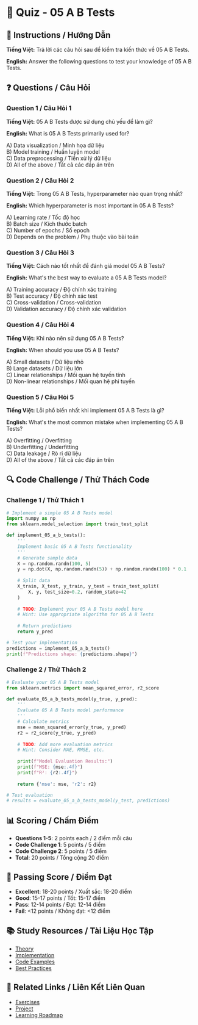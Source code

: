 # 🧠 Quiz - 05 A B Tests

## 📝 Instructions / Hướng Dẫn

**Tiếng Việt:** Trả lời các câu hỏi sau để kiểm tra kiến thức về 05 A B Tests.

**English:** Answer the following questions to test your knowledge of 05 A B Tests.

## ❓ Questions / Câu Hỏi

### Question 1 / Câu Hỏi 1
**Tiếng Việt:** 05 A B Tests được sử dụng chủ yếu để làm gì?

**English:** What is 05 A B Tests primarily used for?

A) Data visualization / Minh họa dữ liệu  
B) Model training / Huấn luyện model  
C) Data preprocessing / Tiền xử lý dữ liệu  
D) All of the above / Tất cả các đáp án trên

### Question 2 / Câu Hỏi 2
**Tiếng Việt:** Trong 05 A B Tests, hyperparameter nào quan trọng nhất?

**English:** Which hyperparameter is most important in 05 A B Tests?

A) Learning rate / Tốc độ học  
B) Batch size / Kích thước batch  
C) Number of epochs / Số epoch  
D) Depends on the problem / Phụ thuộc vào bài toán

### Question 3 / Câu Hỏi 3
**Tiếng Việt:** Cách nào tốt nhất để đánh giá model 05 A B Tests?

**English:** What's the best way to evaluate a 05 A B Tests model?

A) Training accuracy / Độ chính xác training  
B) Test accuracy / Độ chính xác test  
C) Cross-validation / Cross-validation  
D) Validation accuracy / Độ chính xác validation

### Question 4 / Câu Hỏi 4
**Tiếng Việt:** Khi nào nên sử dụng 05 A B Tests?

**English:** When should you use 05 A B Tests?

A) Small datasets / Dữ liệu nhỏ  
B) Large datasets / Dữ liệu lớn  
C) Linear relationships / Mối quan hệ tuyến tính  
D) Non-linear relationships / Mối quan hệ phi tuyến

### Question 5 / Câu Hỏi 5
**Tiếng Việt:** Lỗi phổ biến nhất khi implement 05 A B Tests là gì?

**English:** What's the most common mistake when implementing 05 A B Tests?

A) Overfitting / Overfitting  
B) Underfitting / Underfitting  
C) Data leakage / Rò rỉ dữ liệu  
D) All of the above / Tất cả các đáp án trên

## 🔍 Code Challenge / Thử Thách Code

### Challenge 1 / Thử Thách 1
```python
# Implement a simple 05 A B Tests model
import numpy as np
from sklearn.model_selection import train_test_split

def implement_05_a_b_tests():
    '''
    Implement basic 05 A B Tests functionality
    '''
    # Generate sample data
    X = np.random.randn(100, 5)
    y = np.dot(X, np.random.randn(5)) + np.random.randn(100) * 0.1
    
    # Split data
    X_train, X_test, y_train, y_test = train_test_split(
        X, y, test_size=0.2, random_state=42
    )
    
    # TODO: Implement your 05 A B Tests model here
    # Hint: Use appropriate algorithm for 05 A B Tests
    
    # Return predictions
    return y_pred

# Test your implementation
predictions = implement_05_a_b_tests()
print(f"Predictions shape: {predictions.shape}")
```

### Challenge 2 / Thử Thách 2
```python
# Evaluate your 05 A B Tests model
from sklearn.metrics import mean_squared_error, r2_score

def evaluate_05_a_b_tests_model(y_true, y_pred):
    '''
    Evaluate 05 A B Tests model performance
    '''
    # Calculate metrics
    mse = mean_squared_error(y_true, y_pred)
    r2 = r2_score(y_true, y_pred)
    
    # TODO: Add more evaluation metrics
    # Hint: Consider MAE, RMSE, etc.
    
    print(f"Model Evaluation Results:")
    print(f"MSE: {mse:.4f}")
    print(f"R²: {r2:.4f}")
    
    return {'mse': mse, 'r2': r2}

# Test evaluation
# results = evaluate_05_a_b_tests_model(y_test, predictions)
```

## 📊 Scoring / Chấm Điểm

- **Questions 1-5**: 2 points each / 2 điểm mỗi câu
- **Code Challenge 1**: 5 points / 5 điểm
- **Code Challenge 2**: 5 points / 5 điểm
- **Total**: 20 points / Tổng cộng 20 điểm

## 🎯 Passing Score / Điểm Đạt

- **Excellent**: 18-20 points / Xuất sắc: 18-20 điểm
- **Good**: 15-17 points / Tốt: 15-17 điểm  
- **Pass**: 12-14 points / Đạt: 12-14 điểm
- **Fail**: <12 points / Không đạt: <12 điểm

## 📚 Study Resources / Tài Liệu Học Tập

- [Theory](./THEORY_05_a_b_tests.md)
- [Implementation](./IMPLEMENTATION_05_a_b_tests.md)
- [Code Examples](./CODE_EXAMPLES_05_a_b_tests.md)
- [Best Practices](./BEST_PRACTICES_05_a_b_tests.md)

## 🔗 Related Links / Liên Kết Liên Quan

- [Exercises](./EXERCISES_05_a_b_tests.md)
- [Project](./PROJECT_05_a_b_tests.md)
- [Learning Roadmap](./LEARNING_ROADMAP_05_a_b_tests.md)
